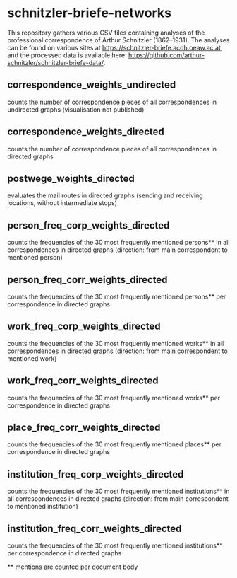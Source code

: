 # schnitzler-briefe-networks

This repository gathers various CSV files containing analyses of the professional correspondence of Arthur Schnitzler (1862–1931). The analyses can be found on various sites at https://schnitzler-briefe.acdh.oeaw.ac.at, and the processed data is available here: https://github.com/arthur-schnitzler/schnitzler-briefe-data/.

## correspondence_weights_undirected
counts the number of correspondence pieces of all correspondences in undirected graphs
(visualisation not published)

## correspondence_weights_directed
counts the number of correspondence pieces of all correspondences in directed graphs

## postwege_weights_directed
evaluates the mail routes in directed graphs (sending and receiving locations, without intermediate stops)

## person_freq_corp_weights_directed
counts the frequencies of the 30 most frequently mentioned persons** in all correspondences in directed graphs (direction: from main correspondent to mentioned person)

## person_freq_corr_weights_directed
counts the frequencies of the 30 most frequently mentioned persons** per correspondence in directed graphs

## work_freq_corp_weights_directed
counts the frequencies of the 30 most frequently mentioned works** in all correspondences in directed graphs (direction: from main correspondent to mentioned work)

## work_freq_corr_weights_directed
counts the frequencies of the 30 most frequently mentioned works** per correspondence in directed graphs

## place_freq_corr_weights_directed
counts the frequencies of the 30 most frequently mentioned places** per correspondence in directed graphs

## institution_freq_corp_weights_directed
counts the frequencies of the 30 most frequently mentioned institutions** in all correspondences in directed graphs (direction: from main correspondent to mentioned institution)

## institution_freq_corr_weights_directed
counts the frequencies of the 30 most frequently mentioned institutions** per correspondence in directed graphs

** mentions are counted per document body